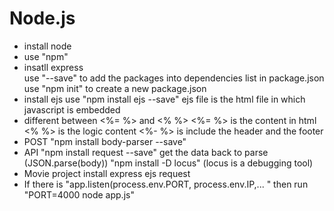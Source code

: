 # Node.js
- install node
- use "npm"
- insatll express  
  use "--save" to add the packages into dependencies list in package.json
  use "npm init" to create a new package.json 
- install ejs
  use "npm install ejs --save"
  ejs file is the html file in which javascript is embedded
- different between <%= %> and <% %>
  <%= %> is the content in html  
  <% %> is the logic content 
  <%- %> is include the header and the footer
- POST 
  "npm install body-parser --save" 
- API
  "npm install request --save"
  get the data back to parse (JSON.parse(body))
  "npm install -D locus" (locus is a debugging tool)
- Movie project
  install express ejs request
- If there is "app.listen(process.env.PORT, process.env.IP,... " then run "PORT=4000 node app.js"
